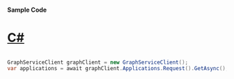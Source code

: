 #### Sample Code
# [C#](#tab/Csharp)

```C#

GraphServiceClient graphClient = new GraphServiceClient();
var applications = await graphClient.Applications.Request().GetAsync();

```